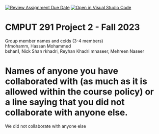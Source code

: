 [![Review Assignment Due Date](https://classroom.github.com/assets/deadline-readme-button-24ddc0f5d75046c5622901739e7c5dd533143b0c8e959d652212380cedb1ea36.svg)](https://classroom.github.com/a/WaxloQed)
[![Open in Visual Studio Code](https://classroom.github.com/assets/open-in-vscode-718a45dd9cf7e7f842a935f5ebbe5719a5e09af4491e668f4dbf3b35d5cca122.svg)](https://classroom.github.com/online_ide?assignment_repo_id=12844980&assignment_repo_type=AssignmentRepo)
# CMPUT 291 Project 2 - Fall 2023  
Group member names and ccids (3-4 members)  
  hfmohamm, Hassan Mohammed  
  bshan1, Nick Shan
  rkhadri, Reyhan Khadri
  mnaseer, Mehreen Naseer

# Names of anyone you have collaborated with (as much as it is allowed within the course policy) or a line saying that you did not collaborate with anyone else.  
We did not collaborate with anyone else
